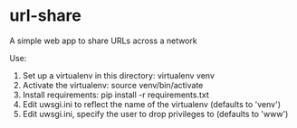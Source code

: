 # url-share
A simple web app to share URLs across a network

Use:

1. Set up a virtualenv in this directory: virtualenv venv
1. Activate the virtualenv: source venv/bin/activate
1. Install requirements: pip install -r requirements.txt
2. Edit uwsgi.ini to reflect the name of the virtualenv (defaults to 'venv')
3. Edit uwsgi.ini, specify the user to drop privileges to (defaults to 'www')
